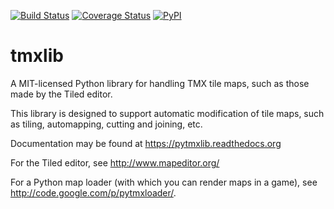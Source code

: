 [![Build Status](https://secure.travis-ci.org/encukou/pytmxlib.png?branch=master)](http://travis-ci.org/encukou/pytmxlib)
[![Coverage Status](https://coveralls.io/repos/encukou/pytmxlib/badge.png?branch=tests)](https://coveralls.io/r/encukou/pytmxlib?branch=tests)
[![PyPI](https://pypip.in/v/tmxlib/badge.png)](https://crate.io/package/tmxlib)

tmxlib
======

A MIT-licensed Python library for handling TMX tile maps, such as those made by
the Tiled editor.

This library is designed to support automatic modification of tile maps, such
as tiling, automapping, cutting and joining, etc.

Documentation may be found at https://pytmxlib.readthedocs.org


For the Tiled editor, see http://www.mapeditor.org/

For a Python map loader (with which you can render maps in a game), see
    http://code.google.com/p/pytmxloader/.

